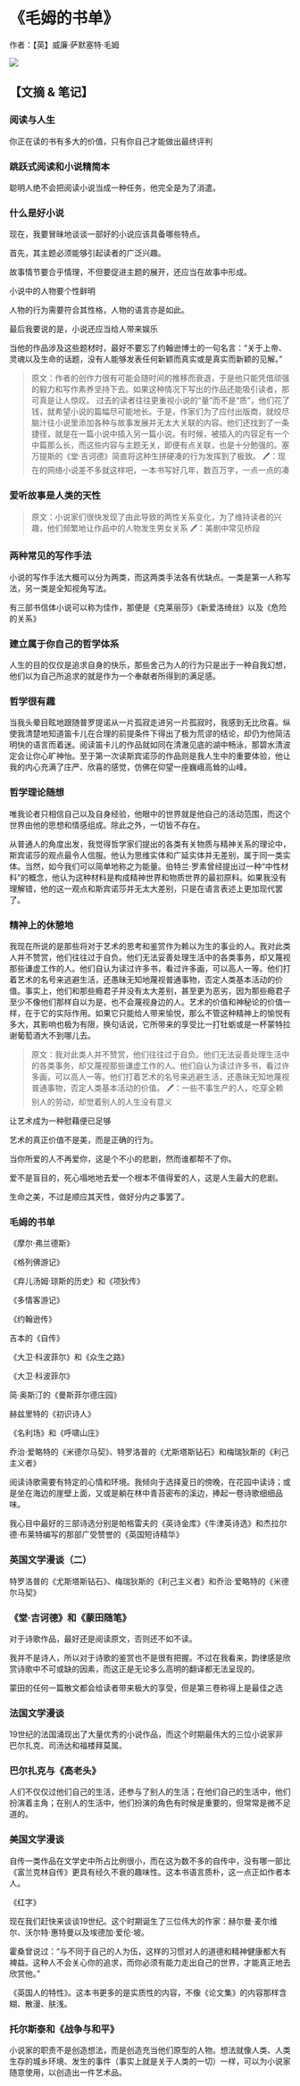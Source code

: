 # 《毛姆的书单》

作者：【英】威廉·萨默塞特·毛姆

![](./src/20250803163638.jpg)

## 【文摘 & 笔记】

### 阅读与人生

你正在读的书有多大的价值，只有你自己才能做出最终评判

### 跳跃式阅读和小说精简本

聪明人绝不会把阅读小说当成一种任务，他完全是为了消遣。

### 什么是好小说

现在，我要冒昧地谈谈一部好的小说应该具备哪些特点。

首先，其主题必须能够引起读者的广泛兴趣。

故事情节要合乎情理，不但要促进主题的展开，还应当在故事中形成。

小说中的人物要个性鲜明

人物的行为需要符合其性格，人物的语言亦是如此。

最后我要说的是，小说还应当给人带来娱乐

当他的作品涉及这些题材时，最好不要忘了约翰逊博士的一句名言：“关于上帝、灵魂以及生命的话题，没有人能够发表任何新颖而真实或是真实而新颖的见解。”

> 原文：作者的创作力很有可能会随时间的推移而衰退，于是他只能凭借顽强的毅力和写作素养坚持下去。如果这种情况下写出的作品还能吸引读者，那可真是让人惊叹。 过去的读者往往更重视小说的“量”而不是“质”，他们花了钱，就希望小说的篇幅尽可能地长。于是，作家们为了应付出版商，就绞尽脑汁往小说里添加各种与故事发展并无太大关联的内容。他们还找到了一条捷径，就是在一篇小说中插入另一篇小说。有时候，被插入的内容足有一个中篇那么长，而这些内容与主题无关，即便有点关联，也是十分勉强的。塞万提斯的《堂·吉诃德》简直将这种生拼硬凑的行为发挥到了极致。
> 🖊：现在的网络小说差不多就这样吧，一本书写好几年，数百万字，一点一点的凑

### 爱听故事是人类的天性


> 原文：小说家们很快发现了由此导致的两性关系变化，为了维持读者的兴趣，他们频繁地让作品中的人物发生男女关系
> 🖊：美剧中常见桥段

### 两种常见的写作手法

小说的写作手法大概可以分为两类，而这两类手法各有优缺点。一类是第一人称写法，另一类是全知视角写法。

有三部书信体小说可以称为佳作，那便是《克莱丽莎》《新爱洛绮丝》以及《危险的关系》

### 建立属于你自己的哲学体系

人生的目的仅仅是追求自身的快乐，那些舍己为人的行为只是出于一种自我幻想，他们以为自己所追求的就是作为一个奉献者所得到的满足感。

### 哲学很有趣

当我头晕目眩地跟随普罗提诺从一片孤寂走进另一片孤寂时，我感到无比欣喜。纵使我清楚地知道笛卡儿在合理的前提条件下得出了极为荒谬的结论，却仍为他简洁明快的语言而着迷。阅读笛卡儿的作品就如同在清澈见底的湖中畅泳，那碧水清波定会让你心旷神怡。至于第一次读斯宾诺莎的作品则是我人生中的重要体验，他让我的内心充满了庄严、欣喜的感觉，仿佛在仰望一座巍峨高耸的山峰。

### 哲学理论随想

唯我论者只相信自己以及自身经验，他眼中的世界就是他自己的活动范围，而这个世界由他的思想和情感组成。除此之外，一切皆不存在。

从普通人的角度出发，我觉得哲学家们提出的各类有关物质与精神关系的理论中，斯宾诺莎的观点最令人信服。他认为思维实体和广延实体并无差别，属于同一类实体。当然，如今我们可以简单地称之为能量。伯特兰·罗素曾经提出过一种“中性材料”的概念，他认为这种材料是构成精神世界和物质世界的最初原料。如果我没有理解错，他的这一观点和斯宾诺莎并无太大差别，只是在语言表述上更加现代罢了。

### 精神上的休憩地

我现在所说的是那些将对于艺术的思考和鉴赏作为赖以为生的事业的人。我对此类人并不赞赏，他们往往过于自负。他们无法妥善处理生活中的各类事务，却又蔑视那些谦虚工作的人。他们自认为读过许多书，看过许多画，可以高人一等。他们打着艺术的名号来逃避生活，还愚昧无知地蔑视普通事物，否定人类基本活动的价值。事实上，他们和那些瘾君子并没有太大差别，甚至更为恶劣，因为那些瘾君子至少不像他们那样自以为是，也不会蔑视身边的人。艺术的价值和神秘论的价值一样，在于它的实际作用。如果它只能给人带来愉悦，那么不管这种精神上的愉悦有多大，其影响也极为有限，换句话说，它所带来的享受比一打牡蛎或是一杯蒙特拉谢葡萄酒大不到哪儿去。


> 原文：我对此类人并不赞赏，他们往往过于自负。他们无法妥善处理生活中的各类事务，却又蔑视那些谦虚工作的人。他们自认为读过许多书，看过许多画，可以高人一等。他们打着艺术的名号来逃避生活，还愚昧无知地蔑视普通事物，否定人类基本活动的价值。
> 🖊：一些不事生产的人，吃穿全赖别人的劳动，却觉着别人的人生没有意义

让艺术成为一种慰藉便已足够

艺术的真正价值不是美，而是正确的行为。

当你所爱的人不再爱你，这是个不小的悲剧，然而谁都帮不了你。

爱不是盲目的，死心塌地地去爱一个根本不值得爱的人，这是人生最大的悲剧。

生命之美，不过是顺应其天性，做好分内之事罢了。

### 毛姆的书单

《摩尔·弗兰德斯》

《格列佛游记》

《弃儿汤姆·琼斯的历史》和《项狄传》

《多情客游记》

《约翰逊传》

吉本的《自传》

《大卫·科波菲尔》和《众生之路》

《大卫·科波菲尔》

简·奥斯汀的《曼斯菲尔德庄园》

赫兹里特的《初识诗人》

《名利场》和《呼啸山庄》

乔治·爱略特的《米德尔马契》、特罗洛普的《尤斯塔斯钻石》和梅瑞狄斯的《利己主义者》

阅读诗歌需要有特定的心情和环境。我倾向于选择夏日的傍晚，在花园中读诗；或是坐在海边的崖壁上面，又或是躺在林中青苔密布的溪边，捧起一卷诗歌细细品味。

我心目中最好的三部诗选分别是帕格雷夫的《英诗金库》《牛津英诗选》和杰拉尔德·布莱特编写的那部广受赞誉的《英国短诗精华》

### 英国文学漫谈（二）

特罗洛普的《尤斯塔斯钻石》、梅瑞狄斯的《利己主义者》和乔治·爱略特的《米德尔马契》

### 《堂·吉诃德》和《蒙田随笔》

对于诗歌作品，最好还是阅读原文，否则还不如不读。

我并不是诗人，所以对于诗歌的鉴赏也不是很有把握。不过在我看来，韵律感是欣赏诗歌中不可或缺的因素，而这正是无论多么高明的翻译都无法呈现的。

蒙田的任何一篇散文都会给读者带来极大的享受，但是第三卷称得上是最佳之选

### 法国文学漫谈

19世纪的法国涌现出了大量优秀的小说作品，而这个时期最伟大的三位小说家非巴尔扎克、司汤达和福楼拜莫属。

### 巴尔扎克与《高老头》

人们不仅仅过他们自己的生活，还参与了别人的生活；在他们自己的生活中，他们扮演着主角；在别人的生活中，他们扮演的角色有时候是重要的，但常常是微不足道的。

### 美国文学漫谈

自传一类作品在文学史中所占比例很小，而在这为数不多的自传中，没有哪一部比《富兰克林自传》更具有经久不衰的趣味性。这本书语言质朴，这一点正如作者本人。

《红字》

现在我们赶快来谈谈19世纪。这个时期诞生了三位伟大的作家：赫尔曼·麦尔维尔、沃尔特·惠特曼以及埃德加·爱伦·坡。

霍桑曾说过：“与不同于自己的人为伍，这样的习惯对人的道德和精神健康都大有裨益。这种人不会关心你的追求，而你必须有能力走出自己的世界，才能真正地去欣赏他。”

《英国人的特性》。这本书更多的是实质性的内容，不像《论文集》的内容那样含糊、散漫、肤浅。

### 托尔斯泰和《战争与和平》

小说家的职责不是创造想法，而是创造充当他们原型的人物。想法就像人类、人类生存的城乡环境、发生的事件（事实上就是关于人类的一切）一样，可以为小说家随意使用，以创造出一件艺术品。